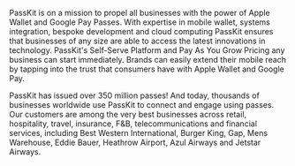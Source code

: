 
PassKit is on a mission to propel all businesses with the power of Apple Wallet and Google Pay Passes.
With expertise in mobile wallet, systems integration, bespoke development and cloud computing PassKit ensures that businesses of any size are able to access the latest innovations in technology. PassKit's Self-Serve Platform and Pay As You Grow Pricing any business can start immediately. Brands can easily extend their mobile reach by tapping into the trust that consumers have with Apple Wallet and Google Pay.

PassKit has issued over 350 million passes! And today, thousands of businesses worldwide use PassKit to connect and engage using passes. Our customers are among the very best businesses across retail, hospitality, travel, insurance, F&B, telecommunications and financial services, including Best Western International, Burger King, Gap, Mens Warehouse, Eddie Bauer, Heathrow Airport, Azul Airways and Jetstar Airways.
